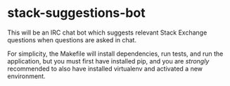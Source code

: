 stack-suggestions-bot
=====================

This will be an IRC chat bot which suggests relevant Stack Exchange 
questions when questions are asked in chat.

For simplicity, the Makefile will install dependencies, run tests, and
run the application, but you must first have installed pip, and you
are *strongly* recommended to also have installed virtualenv and
activated a new environment.
